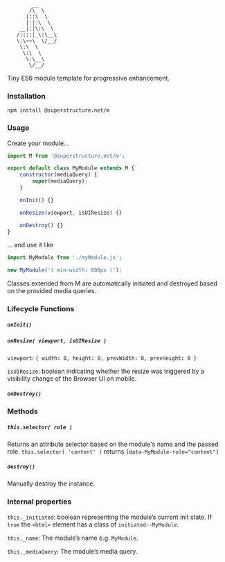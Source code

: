 ```
        __
       /\  \
      |::\  \
      |:|:\  \
    __|:|\:\  \
   /::::|_\:\__\
   \:\~~\  \/__/
    \:\  \
     \:\  \
      \:\__\
       \/__/

```

Tiny ES6 module template for progressive enhancement.

### Installation

`npm install @superstructure.net/m`

### Usage

Create your module...

```javascript
import M from '@superstructure.net/m';

export default class MyModule extends M {
    constructor(mediaQuery) {
        super(mediaQuery);
    }

    onInit() {}

    onResize(viewport, isUIResize) {}

    onDestroy() {}
}
```

... and use it like

```javascript
import MyModule from './myModule.js';

new MyModule('( min-width: 800px )');
```

Classes extended from M are automatically initiated and destroyed based on the provided media queries.

### Lifecycle Functions

##### `onInit()`

##### `onResize( viewport, isUIResize )`

`viewport`: `{ width: 0, height: 0, prevWidth: 0, prevHeight: 0 }`

`isUIResize`: boolean indicating whether the resize was triggered by a visibility change of the Browser UI on mobile.

##### `onDestroy()`

### Methods

##### `this.selector( role )`

Returns an attribute selector based on the module's name and the passed role.
`this.selector( 'content' )` returns `[data-MyModule-role="content"]`

##### `destroy()`

Manually destroy the instance.

### Internal properties

`this._initiated`: boolean representing the module’s current init state. If `true` the `<html>` element has a class of `initiated--MyModule`.

`this._name`: The module’s name e.g. `MyModule`.

`this._mediaQuery`: The module’s media query.
